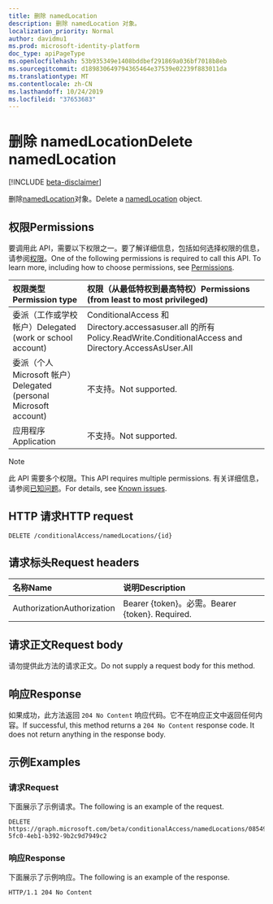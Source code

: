 ```yaml
---
title: 删除 namedLocation
description: 删除 namedLocation 对象。
localization_priority: Normal
author: davidmu1
ms.prod: microsoft-identity-platform
doc_type: apiPageType
ms.openlocfilehash: 53b935349e1408bddbef291869a036bf7018b8eb
ms.sourcegitcommit: d189830649794365464e37539e02239f883011da
ms.translationtype: MT
ms.contentlocale: zh-CN
ms.lasthandoff: 10/24/2019
ms.locfileid: "37653683"
---
```

# <a name="delete-namedlocation"></a><span data-ttu-id="9c3dd-103">删除 namedLocation</span><span class="sxs-lookup"><span data-stu-id="9c3dd-103">Delete namedLocation</span></span>

[!INCLUDE [beta-disclaimer](../../includes/beta-disclaimer.md)]

<span data-ttu-id="9c3dd-104">删除[namedLocation](../resources/namedlocation.md)对象。</span><span class="sxs-lookup"><span data-stu-id="9c3dd-104">Delete a [namedLocation](../resources/namedlocation.md) object.</span></span>

## <a name="permissions"></a><span data-ttu-id="9c3dd-105">权限</span><span class="sxs-lookup"><span data-stu-id="9c3dd-105">Permissions</span></span>

<span data-ttu-id="9c3dd-p101">要调用此 API，需要以下权限之一。要了解详细信息，包括如何选择权限的信息，请参阅[权限](/graph/permissions-reference)。</span><span class="sxs-lookup"><span data-stu-id="9c3dd-p101">One of the following permissions is required to call this API. To learn more, including how to choose permissions, see [Permissions](/graph/permissions-reference).</span></span>

| <span data-ttu-id="9c3dd-108">权限类型</span><span class="sxs-lookup"><span data-stu-id="9c3dd-108">Permission type</span></span>                        | <span data-ttu-id="9c3dd-109">权限（从最低特权到最高特权）</span><span class="sxs-lookup"><span data-stu-id="9c3dd-109">Permissions (from least to most privileged)</span></span> |
|:---------------------------------------|:--------------------------------------------|
| <span data-ttu-id="9c3dd-110">委派（工作或学校帐户）</span><span class="sxs-lookup"><span data-stu-id="9c3dd-110">Delegated (work or school account)</span></span>     | <span data-ttu-id="9c3dd-111">ConditionalAccess 和 Directory.accessasuser.all 的所有</span><span class="sxs-lookup"><span data-stu-id="9c3dd-111">Policy.ReadWrite.ConditionalAccess and Directory.AccessAsUser.All</span></span> |
| <span data-ttu-id="9c3dd-112">委派（个人 Microsoft 帐户）</span><span class="sxs-lookup"><span data-stu-id="9c3dd-112">Delegated (personal Microsoft account)</span></span> | <span data-ttu-id="9c3dd-113">不支持。</span><span class="sxs-lookup"><span data-stu-id="9c3dd-113">Not supported.</span></span> |
| <span data-ttu-id="9c3dd-114">应用程序</span><span class="sxs-lookup"><span data-stu-id="9c3dd-114">Application</span></span>                            | <span data-ttu-id="9c3dd-115">不支持。</span><span class="sxs-lookup"><span data-stu-id="9c3dd-115">Not supported.</span></span> |

>[!NOTE]
><span data-ttu-id="9c3dd-116">此 API 需要多个权限。</span><span class="sxs-lookup"><span data-stu-id="9c3dd-116">This API requires multiple permissions.</span></span> <span data-ttu-id="9c3dd-117">有关详细信息，请参阅[已知问题](/graph/known-issues#conditional-access-policies-and-named-locations)。</span><span class="sxs-lookup"><span data-stu-id="9c3dd-117">For details, see [Known issues](/graph/known-issues#conditional-access-policies-and-named-locations).</span></span>

## <a name="http-request"></a><span data-ttu-id="9c3dd-118">HTTP 请求</span><span class="sxs-lookup"><span data-stu-id="9c3dd-118">HTTP request</span></span>

<!-- { "blockType": "ignored" } -->

```http
DELETE /conditionalAccess/namedLocations/{id}
```

## <a name="request-headers"></a><span data-ttu-id="9c3dd-119">请求标头</span><span class="sxs-lookup"><span data-stu-id="9c3dd-119">Request headers</span></span>

| <span data-ttu-id="9c3dd-120">名称</span><span class="sxs-lookup"><span data-stu-id="9c3dd-120">Name</span></span>          | <span data-ttu-id="9c3dd-121">说明</span><span class="sxs-lookup"><span data-stu-id="9c3dd-121">Description</span></span>   |
|:--------------|:--------------|
| <span data-ttu-id="9c3dd-122">Authorization</span><span class="sxs-lookup"><span data-stu-id="9c3dd-122">Authorization</span></span> | <span data-ttu-id="9c3dd-p103">Bearer {token}。必需。</span><span class="sxs-lookup"><span data-stu-id="9c3dd-p103">Bearer {token}. Required.</span></span> |

## <a name="request-body"></a><span data-ttu-id="9c3dd-125">请求正文</span><span class="sxs-lookup"><span data-stu-id="9c3dd-125">Request body</span></span>

<span data-ttu-id="9c3dd-126">请勿提供此方法的请求正文。</span><span class="sxs-lookup"><span data-stu-id="9c3dd-126">Do not supply a request body for this method.</span></span>

## <a name="response"></a><span data-ttu-id="9c3dd-127">响应</span><span class="sxs-lookup"><span data-stu-id="9c3dd-127">Response</span></span>

<span data-ttu-id="9c3dd-p104">如果成功，此方法返回 `204 No Content` 响应代码。它不在响应正文中返回任何内容。</span><span class="sxs-lookup"><span data-stu-id="9c3dd-p104">If successful, this method returns a `204 No Content` response code. It does not return anything in the response body.</span></span>

## <a name="examples"></a><span data-ttu-id="9c3dd-130">示例</span><span class="sxs-lookup"><span data-stu-id="9c3dd-130">Examples</span></span>

### <a name="request"></a><span data-ttu-id="9c3dd-131">请求</span><span class="sxs-lookup"><span data-stu-id="9c3dd-131">Request</span></span>

<span data-ttu-id="9c3dd-132">下面展示了示例请求。</span><span class="sxs-lookup"><span data-stu-id="9c3dd-132">The following is an example of the request.</span></span>
<!-- {
  "blockType": "request",
  "name": "delete_namedlocation"
}-->

```http
DELETE https://graph.microsoft.com/beta/conditionalAccess/namedLocations/0854951d-5fc0-4eb1-b392-9b2c9d7949c2
```

### <a name="response"></a><span data-ttu-id="9c3dd-133">响应</span><span class="sxs-lookup"><span data-stu-id="9c3dd-133">Response</span></span>

<span data-ttu-id="9c3dd-134">下面展示了示例响应。</span><span class="sxs-lookup"><span data-stu-id="9c3dd-134">The following is an example of the response.</span></span>

<!-- {
  "blockType": "response",
  "truncated": true
} -->

```http
HTTP/1.1 204 No Content
```

<!-- uuid: 16cd6b66-4b1a-43a1-adaf-3a886856ed98
2019-02-04 14:57:30 UTC -->
<!-- {
  "type": "#page.annotation",
  "description": "Delete namedLocation",
  "keywords": "",
  "section": "documentation",
  "tocPath": ""
}-->
